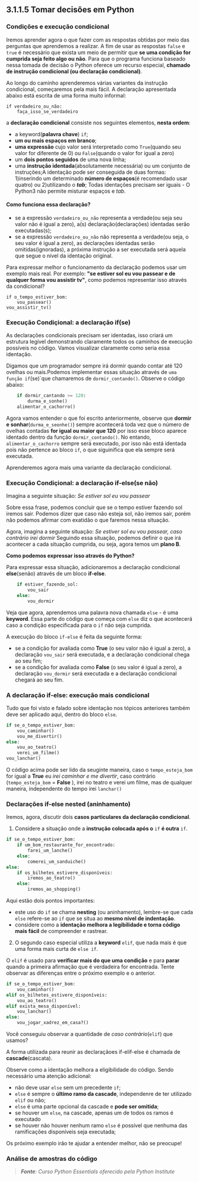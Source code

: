## 3.1.1.5 Tomar decisões em Python

### Condições e execução condicional

Iremos aprender agora o que fazer com as respostas obtidas por meio das perguntas que aprendemos a realizar.
A fim de usar as respostas ``false`` e ``true`` é necessário que exista um meio de permitir que **se uma condição for cumprida seja feito algo ou não**.
Para que o programa funciona baseado nessa tomada de decisão o Python oferece um recurso especial, **chamado de instrução condicional (ou declaração condicional)**.

Ao longo do caminho aprenderemos várias variantes da instrução condicional, começaremos pela mais fácil. A declaração apresentada abaixo está escrita de uma forma muito informal:

    if verdadeiro_ou_não:
        faça_isso_se_verdadeiro

a **declaração condicional** consiste nos seguintes elementos, **nesta ordem**:

- a keyword(**palavra chave**) ``if``;
- **um ou mais espaços em branco**;
- **uma expressão** cujo valor será interpretado como ``True``(quando seu valor for diferente de 0) ou ``False``(quando o valor for igual a zero)
- um **dois pontos seguidos** de uma nova linha;
- uma **instrução identada**(absolutamente necessária) ou um conjunto de instruções;A identação pode ser conseguida de duas formas: 1)inserindo um determinado **número de espaços**(é recomendado usar quatro) ou 2)utilizando o ***tab***; Todas identações precisam ser iguais - O Python3 não permite misturar espaços e *tab*.
  

#### Como funciona essa declaração?

- se a expressão ``verdadeiro_ou_não`` representa a verdade(ou seja seu valor não é igual a zero), a(s) declaração(declarações) identadas serão executadas(s);
- se a expressão ``verdadeiro_ou_não`` não representa a verdade(ou seja, o seu valor é igual a zero), as declarações identadas serão omitidas(ignoradas), a próxima instrução a ser executada será aquela que segue o nível da identação original.

Para expressar melhor o funcionamento da declaração podemos usar um exemplo mais real. Por exemplo: **"se estiver sol eu vou passear e de qualquer forma vou assistir tv"**, como podemos representar isso através da condicional?

    if o_tempo_estiver_bom:
        vou_passear()
    vou_assistir_tv()

### Execução Condiçional: a declaração if(se)

As declarações condicionais precisam ser identadas, isso criará um estrutura legível demonstrando claramente todos os caminhos de execução possíveis no código.
Vamos visualizar claramente como seria essa identação.

Digamos que um programador sempre irá dormir quando contar até 120 ovelhas ou mais.Podemos implementar essas situação através de ``uma função if``(se)`que chamaremos de ``dormir_contando()``.
Observe o código abaixo:

```python
    if dormir_cantando >= 120:
        durma_e_sonhe()
    alimentar_o_cachorro()
```
Agora vamos entender o que foi escrito anteriormente, observe que **dormir e sonhar**(``durma_e_seonhe()``) sempre acontecerá toda vez que o número de ovelhas contadas **for igual ou maior que 120** por isso esse bloco aparece identado dentro da função ``dormir_contando()``. No entando, ``alimentar_o_cachorro`` sempre será executado, por isso não está identada pois não pertence ao bloco ``if``, o que siguinifica que ela sempre será executada.

Aprenderemos agora mais uma variante da declaração condicional.

### Execução Condiçional: a declaração if-else(se não)

Imagina a seguinte situação: *Se estiver sol eu vou passear*

Sobre essa frase, podemos concluir que se o tempo estiver fazendo sol iremos sair. Podemos dizer que caso não esteja sol, não iremos sair, porém não podemos afirmar com exatidão o que faremos nessa situação.

Agora, imagina a seguinte situação: *Se estiver sol eu vou passear, caso contrário irei dormir*
Seguindo essa situação, podemos definir o que irá acontecer a cada situação cumprida, ou seja, agora temos um **plano B**.

**Como podemos expressar isso através do Python?**

Para expressar essa situação, adicionaremos a declaração condicional **else**(senão) através de um bloco **if-else**.

```python
    if estiver_fazendo_sol:
        vou_sair
    else:
        vou_dormir
```
Veja que agora, aprendemos uma palavra nova chamada ``else`` - é uma **keyword**. Essa parte do código que começa com ``else`` diz o que acontecerá caso a condição especificada para o ``if`` não seja cumprida.

A execução do bloco ``if-else`` é feita da seguinte forma:

- se a condição for avaliada como **True** (o seu valor não é igual a zero), a declaração ``vou_sair`` será executada, e a declaração condicional chega ao seu fim;
- se a condição for avaliada como **False** (o seu valor é igual a zero), a declaração ``vou_dormir`` será executada e a declaração condicional chegará ao seu fim.

### A declaração if-else: execução mais condicional

Tudo que foi visto e falado sobre identação nos tópicos anteriores também deve ser aplicado aqui, dentro do bloco ``else``.

```python
if se_o_tempo_estiver_bom:
    vou_caminhar()
    vou_me_divertir()
else:
    vou_ao_teatro()
    verei_um_filme()
vou_lanchar()
```

O código acima pode ser lido da seuginte maneira, caso o ``tempo_esteja_bom`` for igual a **True** eu *irei caminhar e me divertir*, caso contrário (``tempo_esteja_bom`` = **False** ), irei no teatro e verei um filme, mas de qualquer maneira, independente do tempo irei ``lanchar()``

### Declarações if-else nested (aninhamento)

Iremos, agora, discutir dois **casos particulares da declaração condicional**.

1. Considere a situação onde a **instrução colocada após o** ``if`` **é outra** ``if``.

```python
if se_o_tempo_estiver_bom:
    if um_bom_restaurante_for_encontrado:
        farei_um_lanche()
    else:
        comerei_um_sanduiche()
else:
    if os_bilhetes_estivere_disponíveis:
        iremos_ao_teatro()
    else:
        iremos_ao_shopping()

```

Aqui estão dois pontos importantes:
- este uso do ``if`` se chama **nesting** (ou aninhamento), lembre-se que cada ``else`` refere-se ao ``if`` que se situa ao **mesmo nível de indentação**.
- considere como a **identação melhora a legibilidade e torna código mais fácil** de compreender e rastrear.

2. O segundo caso especial utiliza a **keyword** ``elif``, que nada mais é que uma forma mais curta de ``else if``.

O ``elif`` é usado para **verificar mais do que uma condição** e para **parar** quando a primeira afirmação que é verdadeira for encontrada. Tente observar as diferenças entre o próximo exemplo e o anterior.

```python
if se_o_tempo_estiver_bom:
    vou_caminhar()
elif os_bilhetes_estivere_disponíveis:
    vou_ao_teatro()
elif exista_mesa_disponível:
    vou_lanchar()
else:
    vou_jogar_xadrez_em_casa?()
```
Você conseguiu observar a quantidade de *caso contrário*(``elif``) que usamos?

A forma utilizada para reunir as declaraçãoes if-elif-else é chamada de **cascade**(cascata).

Observe como a identação melhora a eligibilidade do código. Sendo necessário uma atenção adicional:
- não deve usar ``else`` sem um precedente ``if``;
- ``else`` é sempre o **último ramo da cascade**, independenre de ter utilizado ``elif`` ou não;
- ``else`` é uma parte opcional da cascade e **pode ser omitida**;
- se houver um ``else``, na cascade, apenas um de todos os ramos é executado
- se houver não houver nenhum ramo ``else`` é possível que nenhuma das ramificações disponíveis seja executada;


Os próximo exemplo irão te ajudar a entender melhor, não se preocupe!

### Análise de amostras do código




>***Fonte**: Curso Python Essentials oferecido pela Python Institute*